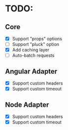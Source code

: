TODO:
=====

Core
----
- [x] Support "props" options
- [ ] Support "pluck" option
- [x] Add caching layer
- [ ] Auto-batch requests

Angular Adapter
---------------

- [x] Support custom headers
- [x] Support custom timeout

Node Adapter
------------

- [x] Support custom headers
- [x] Support custom timeout
